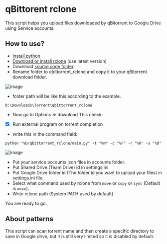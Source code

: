 # qBittorent rclone

This script helps you upload files downloaded by qBitorrent to Google Drive using Service accounts.

## How to use?
* [Install python](https://www.python.org/)
* [Download or install rclone](https://rclone.org/install/) (use latest version)
* Download [source code folder](https://github.com/Abu3safeer/qbittorrent_rclone/archive/master.zip).
* Rename folder to qbittorrent_rclone and copy it to your qBitorrent download folder.

![image](https://user-images.githubusercontent.com/12091003/91241948-c9f58e80-e74e-11ea-8b49-4bfd85018c19.png)
 
* folder path will be like this according to the example.

```
D:\Downloads\Torrent\qbittorrent_rclone
```

* Now go to Options => download  This check:
- [x] Run external program on torrent completion
* write this in the command field:
```
python "%D/qbittorrent_rclone/main.py" -t "%N" -c "%F" -r "%R" -s "%D"
```
![image](https://user-images.githubusercontent.com/12091003/91515996-1a0d5600-e8f3-11ea-85c8-79f8d4837491.png)

* Put your service accounts json files in accounts folder.
* Put Shared Drive (Team Drive) id in settings.ini.
* Put Google Drive folder id (The folder id you want to upload your files) in settings.ini file.
* Select what command used by rclone from ``move`` or ``copy`` or ``sync`` (Default is ``move``).
* Write rclone path (System PATH used by default)

You are ready to go.


## About patterns
This script can scan torrent name and then create a specific directory to save in Google drive, but it is still very limited so it is disabled by default.